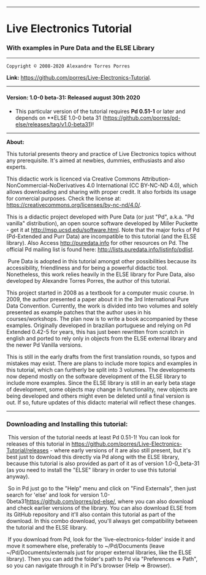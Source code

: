 --------------------------------------------------------------------------

# Live Electronics Tutorial

### With examples in Pure Data and the ELSE Library

--------------------------------------------------------------------------

	Copyright © 2008-2020 Alexandre Torres Porres

**Link:** <https://github.com/porres/Live-Electronics-Tutorial>.

--------------------------------------------------------------------------

#### Version: 1.0-0 beta-31: Released august 30th 2020

 - This particular version of the tutorial requires **Pd 0.51-1** or later and depends on **ELSE 1.0-0 beta 31 (https://github.com/porres/pd-else/releases/tag/v1.0-beta31)! 

--------------------------------------------------------------------------

**About:**

This tutorial presents theory and practice of Live Electronics topics without any prerequisite. It's aimed at newbies, dummies, enthusiasts and also experts. 

This didactic work is licenced via Creative Commons Attribution-NonCommercial-NoDerivatives 4.0 International (CC BY-NC-ND 4.0), which allows downloading and sharing with proper credit. It also forbids its usage for comercial purposes. Check the license at: <https://creativecommons.org/licenses/by-nc-nd/4.0/>.

   This is a didactic project developed with Pure Data (or just "Pd", a.k.a. "Pd vanilla" distribution), an open source software developed by Miller Puckette - get it at <http://msp.ucsd.edu/software.html>. Note that the major forks of Pd (Pd-Extended and Purr Data) are incompatible to this tutorial (and the ELSE library). Also Access <http://puredata.info> for other resources on Pd. The official Pd mailing list is found here: <http://lists.puredata.info/listinfo/pdlist>. 

​	Pure Data is adopted in this tutorial amongst other possibilities because its accessibility, friendliness and for being a powerful didactic tool. Nonetheless, this work relies heavily in the ELSE library for Pure Data, also developed by Alexandre Torres Porres, the author of this tutorial. 

   This project started in 2008 as a textbook for a computer music course. In 2009, the author presented a paper about it in the 3rd International Pure Data Convention. Currently, the work is divided into two volumes and solely presented as example patches that the author uses in his courses/workshops. The plan now is to write a book accompanied by these examples. Originally developed in brazilian portuguese and relying on Pd Extended 0.42-5 for years, this has just been rewritten from scratch in english and ported to rely only in objects from the ELSE external library and the newer Pd Vanilla versions.

   This is still in the early drafts from the first translation rounds, so typos and mistakes may exist. There are plans to include more topics and examples in this tutorial, which can furtherly be split into 3 volumes. The developments now depend mostly on the software development of the ELSE library to include more examples. Since the ELSE library is still in an early beta stage of development, some objects may change in functionality, new objects are being developed and others might even be deleted until a final version is out. If so, future updates of this didactc material will reflect these changes.  

--------------------------------------------------------------------------

   ### Downloading and Installing this tutorial:

​	This version of the tutorial needs at least Pd 0.51-1! You can look for releases of this tutorial in https://github.com/porres/Live-Electronics-Tutorial/releases - where early versions of it are also still present, but it's best just to download this directly via Pd along with the ELSE library, because this tutorial is also provided as part of it as of version 1.0-0_beta-31 (as you need to install the "ELSE" library in order to use this tutorial anyway).

​	So in Pd just go to the "Help" menu and click on "Find Externals", then just search for 'else' and look for version 1.0-0beta31<https://github.com/porres/pd-else/>, where you can also download and check earlier versions of the library. You can also download ELSE from its GitHub repository and it'll also contain this tutorial as part of the download. In this combo download, you'll always get compatibility between the tutorial and the ELSE library.

​	If you download from Pd, look for the  'live-electronics-folder' inside it and move it somewhere else, preferably to ~/Pd/Documents (leave ~/Pd/Documents/externals just for proper external libraries, like the ELSE library). Then you can add the folder's path to Pd via "Preferences => Path", so you can navigate through it in Pd's browser (Help => Browser). 
